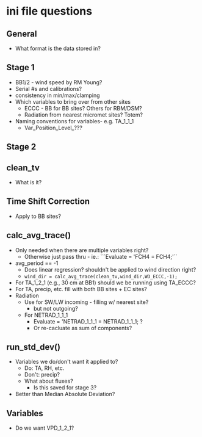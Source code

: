 # ini file questions

## General

* What format is the data stored in?  

## Stage 1

* BB1/2 - wind speed by RM Young?
* Serial #s and calibrations?
* consistency in min/max/clamping
* Which variables to bring over from other sites
    * ECCC - BB for BB sites? Others for RBM/DSM?
    * Radiation from nearest micromet sites? Totem?
* Naming conventions for variables- e.g. TA_1_1_1
    * Var_Position_Level_???

## Stage 2

## clean_tv

* What is it?

## Time Shift Correction

* Apply to BB sites?

## calc_avg_trace()

* Only needed when there are multiple variables right?
    * Otherwise just pass thru - ie.: ```Evaluate = 'FCH4 = FCH4;'``
* avg_period == -1
    * Does linear regression?  shouldn't be applied to wind direction right?
    * ```wind_dir = calc_avg_trace(clean_tv,wind_dir,WD_ECCC,-1);```
* For TA_1_2_1 (e.g., 30 cm at BB1) should we be running using TA_ECCC?
* For TA, precip, etc. fill with both BB sites + EC sites?
* Radiation
    * Use for SW/LW incoming - filling w/ nearest site?
        * but not outgoing?
    * For NETRAD_1_1_1
        * Evaluate = 'NETRAD_1_1_1 = NETRAD_1_1_1; ?
        * Or re-cacluate as sum of components?

## run_std_dev()

* Variables we do/don't want it applied to?
    * Do: TA, RH, etc.
    * Don't: precip?
    * What about fluxes?
        * Is this saved for stage 3?
* Better than Median Absolute Deviation?

## Variables

* Do we want VPD_1_2_1?